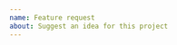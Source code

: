 ```yaml
---
name: Feature request
about: Suggest an idea for this project
---
```


<!--
Feature request?
* Besides describing what you want, it's more important to tell me what it does and why you need it
* To avoid duplicates, please use keywords to search in the existing issues before you post
-->
